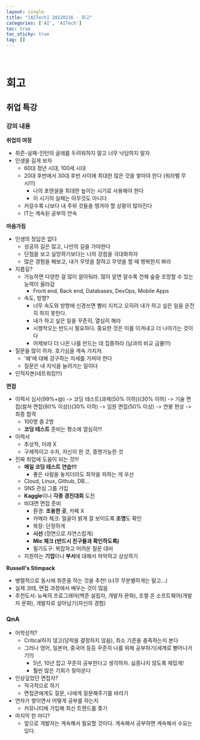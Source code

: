 ```yaml
---
layout: single
title: "[AITech] 20220216 - 회고"
categories: ['AI', 'AITech']
toc: true
toc_sticky: true
tag: []
---
```




<br>

# 회고

## 취업 특강

### 강의 내용

**취업의 여정**

* 취준-실패-인턴의 굴레를 두려워하지 말고 너무 낙담하지 말자
* 인생을 길게 보자
  * 60대 정년 시대, 100세 시대
  * 20대 후반에서 30대 후반 사이에 최대한 많은 것을 쌓아야 한다 (워라벨 무시!!!)
    * 나의 포텐셜을 최대한 높이는 시기로 사용해야 한다
    * 이 시기의 실패는 아무것도 아니다
  * 커갈수록 나보다 내 주위 것들을 챙겨야 할 상황이 많아진다
  * IT는 계속된 공부의 연속

**마음가짐**

* 인생의 정답은 없다
  * 성공의 길은 많고, 나만의 길을 가야한다
  * 단점을 보고 실망하기보다는 나의 강점을 극대화하자
  * 많은 경험을 해보고, 내가 무엇을 잘하고 무엇을 할 때 행복한지 봐라
* 지름길?
  * 가능하면 다양한 걸 많이 알아둬라. 많이 알면 알수록 전체 숲을 조망할 수 있는 능력이 올라감
    * Front end, Back end, Databases, DevOps, Mobile Apps
  * 속도, 방향?
    * 너무 속도와 방향에 신경쓰면 빨리 지치고 오히려 내가 하고 싶은 일을 온전히 하지 못한다. 
    * 내가 하고 싶은 일을 꾸준히, 열심히 해라
    * 시행착오는 반드시 필요하다. 중요한 것은 이를 이겨내고 더 나아가는 것이다
    * 어제보다 더 나은 나를 만드는 데 집중하라 (남과의 비교 금물!!!)
* 질문을 많이 하자. 호기심을 계속 가지자. 
  * '왜'에 대해 강구하는 자세를 가져야 한다
  * 질문은 내 지식을 늘려가는 일이다
* 인적자본(네트워킹!!!)

**면접**

* 이력서 심사(99%+@) -> 코딩 테스트(과제(50% 이하))(30% 이하) -> 기술 면접(컬쳐 면접(80% 이상))(30% 이하) -> 임원 면접(50% 이상) -> 연봉 현상 -> 최종 합격
  * 100명 중 2명
  * **코딩 테스트** 준비는 평소에 열심히!!!
* 이력서
  * 추상적, 미래 X
  * 구체적이고 수치, 자신이 한 것, 증명가능한 것
* 진짜 취업에 도움이 되는 것!!!
  * **매일 코딩 테스트 연습!!!**
    * 좋은 사람을 놓치더라도 최악을 피하는 게 우선
  * Cloud, Linux, Github, DB...
  * SNS 관심 그룹 가입
  * **Kaggle**이나 **각종 경진대회** 도전
  * 비대면 면접 준비
    * 환경: **조용한 곳**, 카페 X
    * 카메라 체크: 얼굴이 밝게 잘 보이도록 **조명**도 확인
    * 복장: 단정하게
    * **시선** (정면으로 자연스럽게)
    * **Mic 체크 (반드시 친구들과 확인하도록)**
    * 필기도구: 복잡하고 어려운 질문 대비
  * 지원하는 **기업**이나 **부서**에 대해서 파악하고 상상하기

**Russell's Stimpack**

* 병렬적으로 동시에 취준을 하는 것을 추천! (너무 무분별하게는 말고...)
* 실제 코테, 면접 과정에서 배우는 것이 많음
* 추천도서: 뉴욕의 프로그래머(백준 설립자, 개발자 문화), 조엘 온 소프트웨어(개발자 문화), 개발자로 살아남기(자신의 경험)

### QnA

* 어학성적?
  * Critical하지 않고(당락을 결정하지 않음), 최소 기준을 충족하는지 본다
  * 그러나 영어, 일본어, 중국어 등등 꾸준히 나를 위해 공부하기(세계로 뻗어나가기!!)
    * 5년, 10년 잡고 꾸준히 공부한다고 생각하자. 싫증나지 않도록 재밌게!
    * 훨씬 많은 기회가 찾아온다
* 인상깊었던 면접자?
  * 적극적으로 하기
  * 면접관에게도 질문, 나에게 질문해주기를 바라기
* 연차가 쌓이면서 어떻게 공부를 하는지
  * 커뮤니티에 가입해 최신 트렌드를 좇기
* 마지막 한 마디?
  * 앞으로 개발자는 계속해서 필요할 것이다. 계속해서 공부하면 계속해서 수요는 있다. 





<br>
